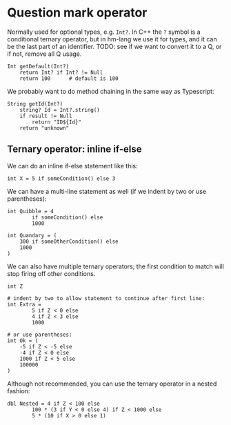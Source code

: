 # Question mark operator

Normally used for optional types, e.g. `Int?`.  In C++ the `?` symbol is a conditional ternary operator,
but in hm-lang we use it for types, and it can be the last part of an identifier.
TODO: see if we want to convert it to a Q, or if not, remove all Q usage.

```
Int getDefault(Int?)
    return Int? if Int? != Null
    return 100      # default is 100
```

We probably want to do method chaining in the same way as Typescript:

```
String getId(Int?)
    string? Id = Int?.string()
    if result != Null
        return "ID${Id}"
    return "unknown"
```

## Ternary operator: inline if-else

We can do an inline if-else statement like this:

```
int X = 5 if someCondition() else 3
```

We can have a multi-line statement as well (if we indent by two or use parentheses):

```
int Quibble = 4
        if someCondition() else
        1000

int Quandary = (
    300 if someOtherCondition() else
    1000
)
```

We can also have multiple ternary operators; the first condition to match will
stop firing off other conditions.

```
int Z

# indent by two to allow statement to continue after first line:
int Extra =
        5 if Z < 0 else
        4 if Z < 3 else
        1000

# or use parentheses:
int Ok = (
    -5 if Z < -5 else
    -4 if Z < 0 else
    1000 if Z < 5 else
    100000
)
```

Although not recommended, you can use the ternary operator in a nested fashion:

```
dbl Nested = 4 if Z < 100 else
        100 * (3 if Y < 0 else 4) if Z < 1000 else
        5 * (10 if X > 0 else 1)
```
